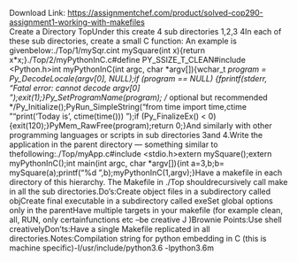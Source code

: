 Download Link: https://assignmentchef.com/product/solved-cop290-assignment1-working-with-makefiles
<br>
Create a Directory TopUnder this create 4 sub directories 1,2,3 4In each of these sub directories, create a small C function: An example is givenbelow:./Top/1/mySqr.cint mySquare(int x){return x*x;}./Top/2/myPythonInC.c#define PY_SSIZE_T_CLEAN#include &lt;Python.h&gt;int myPythonInC(int argc, char *argv[]){wchar_t *program = Py_DecodeLocale(argv[0], NULL);if (program == NULL) {fprintf(stderr, “Fatal error: cannot decode argv[0]
”);exit(1);}Py_SetProgramName(program); /* optional but recommended */Py_Initialize();PyRun_SimpleString(“from time import time,ctime
”“print(‘Today is’, ctime(time()))
”);if (Py_FinalizeEx() &lt; 0) {exit(120);}PyMem_RawFree(program);return 0;}And similarly with other programming languages or scripts in sub directories 3and 4.Write the application in the parent directory — something similar to thefollowing:./Top/myApp.c#include &lt;stdio.h&gt;extern mySquare();extern myPythonInC();int main(int argc, char *argv[]){int a=3,b;b= mySquare(a);printf(“%d
”,b);myPythonInC(1,argv);}Have a makefile in each directory of this hierarchy. The Makefile in ./Top shouldrecursively call make in all the sub directories.Do’s:Create object files in a subdirectory called objCreate final executable in a subdirectory called exeSet global options only in the parentHave multiple targets in your makefile (for example clean, all, RUN, only certainfunctions etc –be creative J )Brownie Points:Use shell creativelyDon’ts:Have a single Makefile replicated in all directories.Notes:Compilation string for python embedding in C (this is machine specific)-I/usr/include/python3.6 -lpython3.6m